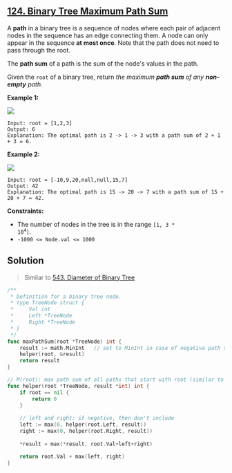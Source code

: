 ## [124. Binary Tree Maximum Path Sum](https://leetcode.com/problems/binary-tree-maximum-path-sum/)


A **path** in a binary tree is a sequence of nodes where each pair of adjacent nodes in the sequence has an edge connecting them. A node can only appear in the sequence **at most once**. Note that the path does not need to pass through the root.

The **path sum** of a path is the sum of the node's values in the path.

Given the `root` of a binary tree, return _the maximum **path sum** of any **non-empty** path_.

**Example 1:**

![](https://assets.leetcode.com/uploads/2020/10/13/exx1.jpg)

```
Input: root = [1,2,3]
Output: 6
Explanation: The optimal path is 2 -> 1 -> 3 with a path sum of 2 + 1 + 3 = 6.
```

**Example 2:**

![](https://assets.leetcode.com/uploads/2020/10/13/exx2.jpg)

```
Input: root = [-10,9,20,null,null,15,7]
Output: 42
Explanation: The optimal path is 15 -> 20 -> 7 with a path sum of 15 + 20 + 7 = 42.
```

**Constraints:**

*   The number of nodes in the tree is in the range <code>[1, 3 * 10<sup>4</sup>]</code>.
*   `-1000 <= Node.val <= 1000`



## Solution

> Similar to [543. Diameter of Binary Tree](https://leetcode.com/problems/diameter-of-binary-tree/) 

```go
/**
 * Definition for a binary tree node.
 * type TreeNode struct {
 *     Val int
 *     Left *TreeNode
 *     Right *TreeNode
 * }
 */
func maxPathSum(root *TreeNode) int {
    result := math.MinInt   // set to MinInt in case of negativa path sum
    helper(root, &result)
    return result
}

// M(root): max path sum of all paths that start with root (similar to height function)
func helper(root *TreeNode, result *int) int {
    if root == nil {
        return 0
    }
    
    // left and right: if negative, then don't include
    left := max(0, helper(root.Left, result))
    right := max(0, helper(root.Right, result))
    
    *result = max(*result, root.Val+left+right)

    return root.Val + max(left, right)
}
```

